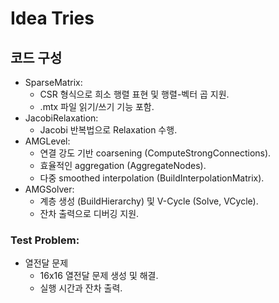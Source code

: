 # Idea Tries

## 코드 구성

- SparseMatrix:
  - CSR 형식으로 희소 행렬 표현 및 행렬-벡터 곱 지원.
  - .mtx 파일 읽기/쓰기 기능 포함.
- JacobiRelaxation:
  - Jacobi 반복법으로 Relaxation 수행.
- AMGLevel:
  - 연결 강도 기반 coarsening (ComputeStrongConnections).
  - 효율적인 aggregation (AggregateNodes).
  - 다중 smoothed interpolation (BuildInterpolationMatrix).
- AMGSolver:
  - 계층 생성 (BuildHierarchy) 및 V-Cycle (Solve, VCycle).
  - 잔차 출력으로 디버깅 지원.

### Test Problem:
- 열전달 문제
  - 16x16 열전달 문제 생성 및 해결.
  - 실행 시간과 잔차 출력.
